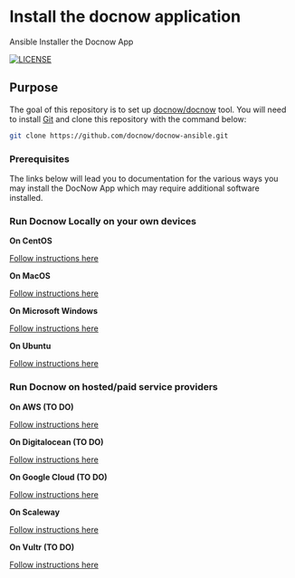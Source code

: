 # Install the docnow application
Ansible Installer the Docnow App

[![LICENSE](https://img.shields.io/badge/license-MIT-blue.svg?style=flat-square)](./LICENSE)

## Purpose

The goal of this repository is to set up
[docnow/docnow](https://github.com/docnow/docnow) tool. You will need to install [Git](https://git-scm.com/book/en/v2/Getting-Started-Installing-Git) and clone this repository with the command below:

```bash
git clone https://github.com/docnow/docnow-ansible.git
```

### Prerequisites

The links below will lead you to documentation for the various ways you may install the DocNow App which may require additional software installed.


### Run Docnow Locally on your own devices


**On CentOS**

[Follow instructions here](centOSREADME.md)

**On MacOS**

[Follow instructions here](macOSREADME.md)

**On Microsoft Windows**

[Follow instructions here](mswindowsREADME.md)

**On Ubuntu**

[Follow instructions here](ubuntuREADME.md)


### Run Docnow on hosted/paid service providers


**On AWS (TO DO)**

[Follow instructions here](awsREADME.md)

**On Digitalocean (TO DO)**

[Follow instructions here](doREADME.md)

**On Google Cloud (TO DO)**

[Follow instructions here](gcpREADME.md)

**On Scaleway**

[Follow instructions here](scalewayREADME.md)

**On Vultr (TO DO)**

[Follow instructions here](vultrREADME.md)
